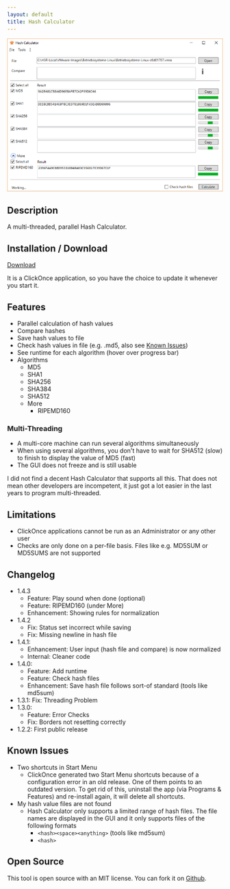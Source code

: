 ```yaml
---
layout: default
title: Hash Calculator
---
```

![Screenshot](Hash-Calculator.png)

## Description
A multi-threaded, parallel Hash Calculator.

## Installation / Download
[Download](//raw.githubusercontent.com/lroellin/hash-calculator/master/Hash-Calculator/Hash-Calculator/publish/setup.exe)

It is a ClickOnce application, so you have the choice to update it whenever you start it.

## Features
* Parallel calculation of hash values
* Compare hashes
* Save hash values to file
* Check hash values in file (e.g. .md5, also see [Known Issues](#known-issues))
* See runtime for each algorithm (hover over progress bar)
* Algorithms
  * MD5
  * SHA1
  * SHA256
  * SHA384
  * SHA512
  * More
    * RIPEMD160

### Multi-Threading
* A multi-core machine can run several algorithms simultaneously
* When using several algorithms, you don't have to wait for SHA512 (slow) to finish to display the value of MD5 (fast)
* The GUI does not freeze and is still usable

I did not find a decent Hash Calculator that supports all this. That does not mean other developers are incompetent, it just got a lot easier in the last years to program multi-threaded.

## Limitations
* ClickOnce applications cannot be run as an Administrator or any other user
* Checks are only done on a per-file basis. Files like e.g. MD5SUM or MD5SUMS are not supported

## Changelog
* 1.4.3
  * Feature: Play sound when done (optional)
  * Feature: RIPEMD160 (under More)
  * Enhancement: Showing rules for normalization
* 1.4.2
  * Fix: Status set incorrect while saving
  * Fix: Missing newline in hash file
* 1.4.1:
  * Enhancement: User input (hash file and compare) is now normalized
  * Internal: Cleaner code
* 1.4.0:
  * Feature: Add runtime
  * Feature: Check hash files
  * Enhancement: Save hash file follows sort-of standard (tools like md5sum)
* 1.3.1: Fix: Threading Problem
* 1.3.0:
  * Feature: Error Checks
  * Fix: Borders not resetting correctly
* 1.2.2: First public release

## Known Issues
* Two shortcuts in Start Menu
  * ClickOnce generated two Start Menu shortcuts because of a configuration error in an old release. One of them points to an outdated version. To get rid of this, uninstall the app (via Programs & Features) and re-install again, it will delete all shortcuts.
* My hash value files are not found
  * Hash Calculator only supports a limited range of hash files. The file names are displayed in the GUI and it only supports files of the following formats
    * `<hash><space><anything>` (tools like md5sum)
    * `<hash>`

## Open Source
This tool is open source with an MIT license. You can fork it on [Github](https://github.com/lroellin/Hash-Calculator).
